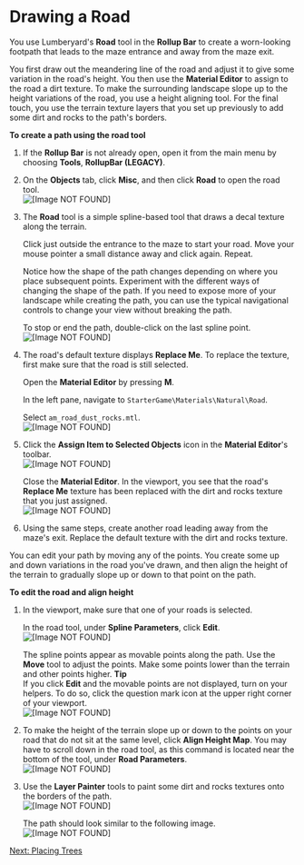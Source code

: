 # Drawing a Road<a name="vegetation-road"></a>

You use Lumberyard's **Road** tool in the **Rollup Bar** to create a worn\-looking footpath that leads to the maze entrance and away from the maze exit\.

You first draw out the meandering line of the road and adjust it to give some variation in the road's height\. You then use the **Material Editor** to assign to the road a dirt texture\. To make the surrounding landscape slope up to the height variations of the road, you use a height aligning tool\. For the final touch, you use the terrain texture layers that you set up previously to add some dirt and rocks to the path's borders\.

**To create a path using the road tool**

1. If the **Rollup Bar** is not already open, open it from the main menu by choosing **Tools**, **RollupBar \(LEGACY\)**\.

1. On the **Objects** tab, click **Misc**, and then click **Road** to open the road tool\.  
![\[Image NOT FOUND\]](http://docs.aws.amazon.com/lumberyard/latest/gettingstartedguide/images/vegetation-road-rollupbar.png)

1. The **Road** tool is a simple spline\-based tool that draws a decal texture along the terrain\.

   Click just outside the entrance to the maze to start your road\. Move your mouse pointer a small distance away and click again\. Repeat\.

   Notice how the shape of the path changes depending on where you place subsequent points\. Experiment with the different ways of changing the shape of the path\. If you need to expose more of your landscape while creating the path, you can use the typical navigational controls to change your view without breaking the path\.

   To stop or end the path, double\-click on the last spline point\.  
![\[Image NOT FOUND\]](http://docs.aws.amazon.com/lumberyard/latest/gettingstartedguide/images/vegetation-road-splines.png)

1. The road's default texture displays **Replace Me**\. To replace the texture, first make sure that the road is still selected\.

   Open the **Material Editor** by pressing **M**\.

   In the left pane, navigate to `StarterGame\Materials\Natural\Road`\.

   Select `am_road_dust_rocks.mtl`\.  
![\[Image NOT FOUND\]](http://docs.aws.amazon.com/lumberyard/latest/gettingstartedguide/images/vegetation-road-material.png)

1. Click the **Assign Item to Selected Objects** icon in the **Material Editor**'s toolbar\.  
![\[Image NOT FOUND\]](http://docs.aws.amazon.com/lumberyard/latest/gettingstartedguide/images/vegetation-road-assign.png)

   Close the **Material Editor**\. In the viewport, you see that the road's **Replace Me** texture has been replaced with the dirt and rocks texture that you just assigned\.  
![\[Image NOT FOUND\]](http://docs.aws.amazon.com/lumberyard/latest/gettingstartedguide/images/vegetation-road-dirt.png)

1. Using the same steps, create another road leading away from the maze's exit\. Replace the default texture with the dirt and rocks texture\.

You can edit your path by moving any of the points\. You create some up and down variations in the road you've drawn, and then align the height of the terrain to gradually slope up or down to that point on the path\.

**To edit the road and align height**

1. In the viewport, make sure that one of your roads is selected\.

   In the road tool, under **Spline Parameters**, click **Edit**\.  
![\[Image NOT FOUND\]](http://docs.aws.amazon.com/lumberyard/latest/gettingstartedguide/images/vegetation-road-edit.png)

   The spline points appear as movable points along the path\. Use the **Move** tool to adjust the points\. Make some points lower than the terrain and other points higher\.
**Tip**  
If you click **Edit** and the movable points are not displayed, turn on your helpers\. To do so, click the question mark icon at the upper right corner of your viewport\.  
![\[Image NOT FOUND\]](http://docs.aws.amazon.com/lumberyard/latest/gettingstartedguide/images/vegetation-road-helper.png)

1. To make the height of the terrain slope up or down to the points on your road that do not sit at the same level, click **Align Height Map**\. You may have to scroll down in the road tool, as this command is located near the bottom of the tool, under **Road Parameters**\.  
![\[Image NOT FOUND\]](http://docs.aws.amazon.com/lumberyard/latest/gettingstartedguide/images/vegetation-road-height.png)

1. Use the **Layer Painter** tools to paint some dirt and rocks textures onto the borders of the path\.  
![\[Image NOT FOUND\]](http://docs.aws.amazon.com/lumberyard/latest/gettingstartedguide/images/vegetation-paint-terrain.png)

   The path should look similar to the following image\.  
![\[Image NOT FOUND\]](http://docs.aws.amazon.com/lumberyard/latest/gettingstartedguide/images/vegetation-road-final.png)

[Next: Placing Trees](vegetation-trees.md)